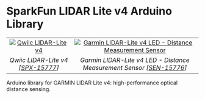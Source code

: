 SparkFun LIDAR Lite v4 Arduino Library
========================================



<table class="table table-hover table-striped table-bordered">
  <tr align="center">
   <td><a href="https://www.sparkfun.com/products/15777"><img src="https://cdn.sparkfun.com//assets/parts/1/4/3/7/9/15777-Qwiic_LIDAR_Lite_v4-01.jpg" alt="Qwiic LIDAR-Lite v4
"></a></td>
   <td><a href="https://www.sparkfun.com/products/15776"><img src="https://cdn.sparkfun.com//assets/parts/1/4/3/7/5/15776-Garmin_LIDAR-Lite_V4_LED_-_Distance_Measurement_Sensor-01.jpg" alt="Garmin LIDAR-Lite v4 LED - Distance Measurement Sensor"></a></td>
  </tr>
  <tr align="center">
   <td><i>Qwiic LIDAR-Lite v4 [<a href="https://www.sparkfun.com/products/15777">SPX-15777</a>]</i></td>
   <td><i>Garmin LIDAR-Lite v4 LED - Distance Measurement Sensor [<a href="https://www.sparkfun.com/products/15776">SEN-15776</a>]</i></td>
  </tr>
</table>

Arduino library for GARMIN LIDAR Lite v4: high-performance optical distance sensing.
